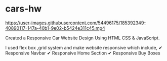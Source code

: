 # cars-hw

https://user-images.githubusercontent.com/54496175/185392349-40890117-147a-40b1-9e02-b5424e311c45.mp4

Created a Responsive Car Website Design Using HTML CSS & JavaScript.

I used flex box ,grid system and make website responsive which include,
✔ Responsive Navbar
✔ Responsive Home Section
✔ Responsive Buy Boxes
